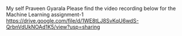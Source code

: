 My self Praveen Gyarala 
Please find the video recording below for the Machine Learning assignment-1
https://drive.google.com/file/d/1WE8tLJ8SvKqU6wdS-QrbnVdUkNOAd1K5/view?usp=sharing
